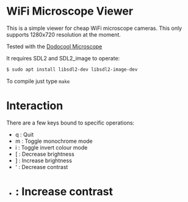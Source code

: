 WiFi Microscope Viewer
======================

This is a simple viewer for cheap WiFi microscope cameras. This only supports 1280x720
resolution at the moment.

Tested with the [Dodocool Microscope](https://www.amazon.co.uk/Microscope-Wireless-Magnifying-Endoscope-Inspection/dp/B08NP37B7X)

It requires SDL2 and SDL2_image to operate:

```bash
$ sudo apt install libsdl2-dev libsdl2-image-dev
```

To compile just type `make`


Interaction
===========

There are a few keys bound to specific operations:

* q : Quit
* m : Toggle monochrome mode
* i : Toggle invert colour mode
* [ : Decrease brightness
* ] : Increase brightness
* ' : Decrease contrast
* # : Increase contrast

